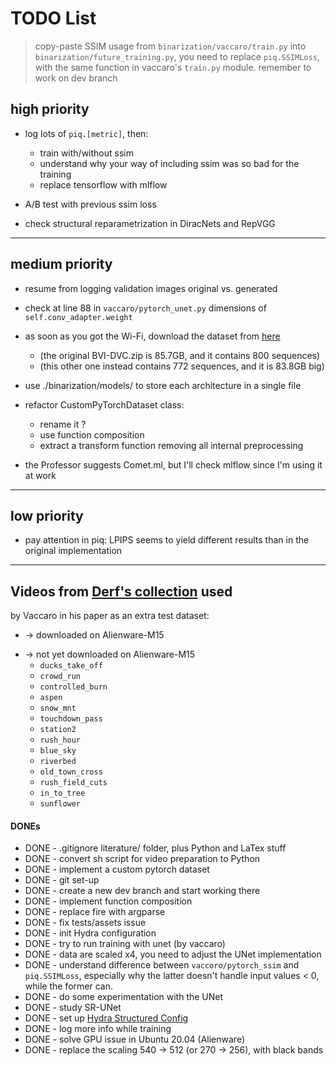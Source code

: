 TODO List
==========

> copy-paste SSIM usage from `binarization/vaccaro/train.py` into
    `binarization/future_training.py`, you need to replace `piq.SSIMLoss`,
    with the same function in vaccaro's `train.py` module.
> remember to work on dev branch

## high priority
- log lots of `piq.[metric]`, then:
    - train with/without ssim
    - understand why your way of including ssim was so bad for the training
    - replace tensorflow with mlflow

- A/B test with previous ssim loss
- check structural reparametrization in DiracNets and RepVGG

---

## medium priority
- resume from logging validation images original vs. generated
- check at line 88 in `vaccaro/pytorch_unet.py` dimensions of `self.conv_adapter.weight`

- as soon as you got the Wi-Fi, download the dataset from [here](https://data.bris.ac.uk/datasets/tar/3h0hduxrq4awq2ffvhabjzbzi1.zip)
    - (the original BVI-DVC.zip is 85.7GB, and it contains 800 sequences)
    - (this other one instead contains 772 sequences, and it is 83.8GB big)

- use ./binarization/models/ to store each architecture in a single file
- refactor CustomPyTorchDataset class:
    - rename it ?
    - use function composition
    - extract a transform function removing all internal preprocessing
- the Professor suggests Comet.ml, but I'll check mlflow since I'm using it at work

---

## low priority
- pay attention in piq: LPIPS seems to yield different results than in the
    original implementation

---

## Videos from [Derf's collection](https://media.xiph.org/video/derf/) used
by Vaccaro in his paper as an extra test dataset:
+ -> downloaded on Alienware-M15
- -> not yet downloaded on Alienware-M15
    + `ducks_take_off`
    + `crowd_run`
    + `controlled_burn`
    + `aspen`
    + `snow_mnt`
    + `touchdown_pass`
    + `station2`
    + `rush_hour`
    + `blue_sky`
    + `riverbed`
    + `old_town_cross`
    + `rush_field_cuts`
    + `in_to_tree`
    + `sunflower`

#### DONEs
- DONE - .gitignore literature/ folder, plus Python and LaTex stuff
- DONE - convert sh script for video preparation to Python
- DONE - implement a custom pytorch dataset
- DONE - git set-up
- DONE - create a new dev branch and start working there
- DONE - implement function composition
- DONE - replace fire with argparse
- DONE - fix tests/assets issue
- DONE - init Hydra configuration
- DONE - try to run training with unet (by vaccaro)
- DONE - data are scaled x4, you need to adjust the UNet implementation
- DONE - understand difference between `vaccoro/pytorch_ssim` and `piq.SSIMLoss`,
    especially why the latter doesn't handle input values < 0, while the
    former can.
- DONE - do some experimentation with the UNet
- DONE - study SR-UNet
- DONE - set up [Hydra Structured Config](https://hydra.cc/docs/advanced/terminology/#structured-config)
- DONE - log more info while training
- DONE - solve GPU issue in Ubuntu 20.04 (Alienware)
- DONE - replace the scaling 540 -> 512 (or 270 -> 256), with black bands
